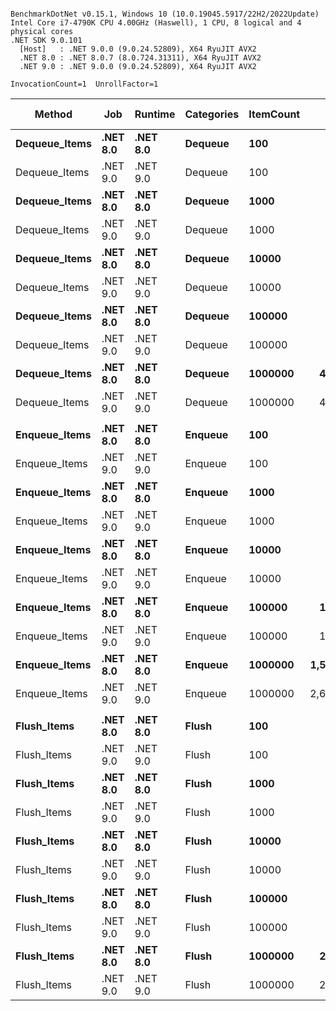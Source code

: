 ```

BenchmarkDotNet v0.15.1, Windows 10 (10.0.19045.5917/22H2/2022Update)
Intel Core i7-4790K CPU 4.00GHz (Haswell), 1 CPU, 8 logical and 4 physical cores
.NET SDK 9.0.101
  [Host]   : .NET 9.0.0 (9.0.24.52809), X64 RyuJIT AVX2
  .NET 8.0 : .NET 8.0.7 (8.0.724.31311), X64 RyuJIT AVX2
  .NET 9.0 : .NET 9.0.0 (9.0.24.52809), X64 RyuJIT AVX2

InvocationCount=1  UnrollFactor=1  

```
| Method        | Job      | Runtime  | Categories | ItemCount | Mean [ns]       | Error [ns]    | StdDev [ns]   | Median [ns]     | Gen0        | Gen1       | Gen2       | Allocated [B] |
|-------------- |--------- |--------- |----------- |---------- |----------------:|--------------:|--------------:|----------------:|------------:|-----------:|-----------:|--------------:|
| **Dequeue_Items** | **.NET 8.0** | **.NET 8.0** | **Dequeue**    | **100**       |        **60,313.7** |       **4,207.0** |      **12,070.8** |        **58,900.0** |      **0.0000** |     **0.0000** |     **0.0000** |          **7088** |
| Dequeue_Items | .NET 9.0 | .NET 9.0 | Dequeue    | 100       |        50,543.8 |       3,169.2 |       9,144.0 |        48,750.0 |      0.0000 |     0.0000 |     0.0000 |          7088 |
| **Dequeue_Items** | **.NET 8.0** | **.NET 8.0** | **Dequeue**    | **1000**      |       **643,706.1** |      **21,515.7** |      **62,762.3** |       **651,450.0** |      **0.0000** |     **0.0000** |     **0.0000** |         **64688** |
| Dequeue_Items | .NET 9.0 | .NET 9.0 | Dequeue    | 1000      |       507,984.8 |      30,334.9 |      88,966.9 |       460,700.0 |      0.0000 |     0.0000 |     0.0000 |         64688 |
| **Dequeue_Items** | **.NET 8.0** | **.NET 8.0** | **Dequeue**    | **10000**     |     **4,463,908.3** |     **314,974.4** |     **846,158.4** |     **4,141,000.0** |      **0.0000** |     **0.0000** |     **0.0000** |        **640688** |
| Dequeue_Items | .NET 9.0 | .NET 9.0 | Dequeue    | 10000     |     5,193,490.0 |     596,972.2 |   1,760,186.0 |     4,215,950.0 |      0.0000 |     0.0000 |     0.0000 |        640688 |
| **Dequeue_Items** | **.NET 8.0** | **.NET 8.0** | **Dequeue**    | **100000**    |    **45,502,620.0** |     **902,091.3** |   **1,204,266.1** |    **45,248,200.0** |   **1000.0000** |     **0.0000** |     **0.0000** |       **6400688** |
| Dequeue_Items | .NET 9.0 | .NET 9.0 | Dequeue    | 100000    |    41,896,767.9 |     836,930.2 |   1,746,985.1 |    42,055,700.0 |   1000.0000 |     0.0000 |     0.0000 |       6400688 |
| **Dequeue_Items** | **.NET 8.0** | **.NET 8.0** | **Dequeue**    | **1000000**   |   **449,778,200.0** |   **3,092,046.0** |   **2,741,018.2** |   **449,505,950.0** |  **14000.0000** |  **1000.0000** |     **0.0000** |      **64001752** |
| Dequeue_Items | .NET 9.0 | .NET 9.0 | Dequeue    | 1000000   |   402,951,657.1 |   4,065,307.8 |   3,603,789.4 |   401,527,700.0 |  14000.0000 |  1000.0000 |     0.0000 |      64000064 |
|               |          |          |            |           |                 |               |               |                 |             |            |            |               |
| **Enqueue_Items** | **.NET 8.0** | **.NET 8.0** | **Enqueue**    | **100**       |        **96,512.6** |       **5,054.1** |      **14,501.1** |        **93,500.0** |      **0.0000** |     **0.0000** |     **0.0000** |         **72496** |
| Enqueue_Items | .NET 9.0 | .NET 9.0 | Enqueue    | 100       |        98,636.5 |       5,233.4 |      15,099.7 |        91,300.0 |      0.0000 |     0.0000 |     0.0000 |         72496 |
| **Enqueue_Items** | **.NET 8.0** | **.NET 8.0** | **Enqueue**    | **1000**      |       **982,345.8** |      **50,264.9** |     **145,025.8** |       **973,700.0** |      **0.0000** |     **0.0000** |     **0.0000** |        **739944** |
| Enqueue_Items | .NET 9.0 | .NET 9.0 | Enqueue    | 1000      |       867,969.7 |      20,282.8 |      56,203.6 |       852,400.0 |      0.0000 |     0.0000 |     0.0000 |        739944 |
| **Enqueue_Items** | **.NET 8.0** | **.NET 8.0** | **Enqueue**    | **10000**     |     **9,153,524.7** |     **573,583.8** |   **1,664,070.8** |     **9,112,500.0** |   **1000.0000** |     **0.0000** |     **0.0000** |       **7193992** |
| Enqueue_Items | .NET 9.0 | .NET 9.0 | Enqueue    | 10000     |    10,496,121.0 |     870,573.6 |   2,566,905.9 |    10,411,350.0 |   1000.0000 |     0.0000 |     0.0000 |       7193992 |
| **Enqueue_Items** | **.NET 8.0** | **.NET 8.0** | **Enqueue**    | **100000**    |   **134,864,585.2** |   **2,667,719.0** |   **5,627,125.2** |   **136,148,200.0** |  **11000.0000** |  **5000.0000** |  **1000.0000** |      **70600408** |
| Enqueue_Items | .NET 9.0 | .NET 9.0 | Enqueue    | 100000    |   133,061,628.8 |   2,642,865.3 |   5,457,975.5 |   131,199,600.0 |  11000.0000 |  5000.0000 |  1000.0000 |      70600408 |
| **Enqueue_Items** | **.NET 8.0** | **.NET 8.0** | **Enqueue**    | **1000000**   | **1,574,448,213.3** |  **55,049,981.7** | **160,583,392.1** | **1,490,527,700.0** | **115000.0000** | **58000.0000** |  **5000.0000** |     **745909336** |
| Enqueue_Items | .NET 9.0 | .NET 9.0 | Enqueue    | 1000000   | 2,646,964,776.0 | 184,879,540.9 | 545,121,537.1 | 2,418,682,350.0 | 117000.0000 | 59000.0000 | 11000.0000 |     715558688 |
|               |          |          |            |           |                 |               |               |                 |             |            |            |               |
| **Flush_Items**   | **.NET 8.0** | **.NET 8.0** | **Flush**      | **100**       |        **33,356.6** |       **2,079.7** |       **6,099.5** |        **31,200.0** |      **0.0000** |     **0.0000** |     **0.0000** |          **9520** |
| Flush_Items   | .NET 9.0 | .NET 9.0 | Flush      | 100       |        28,664.0 |       1,891.6 |       5,577.5 |        25,350.0 |      0.0000 |     0.0000 |     0.0000 |          9520 |
| **Flush_Items**   | **.NET 8.0** | **.NET 8.0** | **Flush**      | **1000**      |       **451,791.8** |      **17,286.1** |      **50,150.1** |       **441,200.0** |      **0.0000** |     **0.0000** |     **0.0000** |         **67120** |
| Flush_Items   | .NET 9.0 | .NET 9.0 | Flush      | 1000      |       397,827.6 |      19,318.1 |      56,351.9 |       402,500.0 |      0.0000 |     0.0000 |     0.0000 |         67120 |
| **Flush_Items**   | **.NET 8.0** | **.NET 8.0** | **Flush**      | **10000**     |     **2,703,663.0** |     **307,994.0** |     **908,127.4** |     **2,243,100.0** |      **0.0000** |     **0.0000** |     **0.0000** |        **642784** |
| Flush_Items   | .NET 9.0 | .NET 9.0 | Flush      | 10000     |     2,430,421.0 |     368,399.8 |   1,086,235.1 |     1,743,350.0 |      0.0000 |     0.0000 |     0.0000 |        643120 |
| **Flush_Items**   | **.NET 8.0** | **.NET 8.0** | **Flush**      | **100000**    |    **28,617,195.6** |     **570,107.1** |   **1,598,641.5** |    **28,855,500.0** |   **1000.0000** |     **0.0000** |     **0.0000** |       **6403120** |
| Flush_Items   | .NET 9.0 | .NET 9.0 | Flush      | 100000    |    21,300,612.5 |     411,542.4 |     535,121.4 |    21,221,950.0 |   1000.0000 |     0.0000 |     0.0000 |       6403120 |
| **Flush_Items**   | **.NET 8.0** | **.NET 8.0** | **Flush**      | **1000000**   |   **273,975,341.7** |   **5,458,032.3** |   **7,096,984.3** |   **275,613,650.0** |  **14000.0000** |  **1000.0000** |     **0.0000** |      **64003120** |
| Flush_Items   | .NET 9.0 | .NET 9.0 | Flush      | 1000000   |   203,976,980.0 |   3,078,435.6 |   2,879,570.6 |   203,268,700.0 |  14000.0000 |  1000.0000 |     0.0000 |      64002496 |
